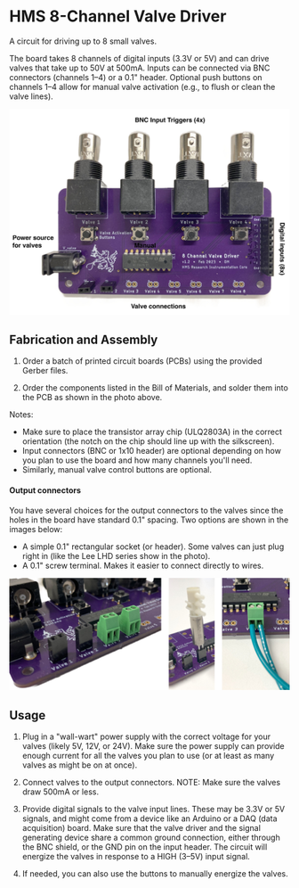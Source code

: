 

# HMS 8-Channel Valve Driver

A circuit for driving up to 8 small valves.

The board takes 8 channels of digital inputs (3.3V or 5V) and can drive valves that take up to 50V at 500mA. Inputs can be connected via BNC connectors (channels 1–4) or a 0.1" header. Optional push buttons on channels 1–4 allow for manual valve activation (e.g., to flush or clean the valve lines).

![Valve driver circuit board](img/8ch_Valve_Driver_annotated.jpeg)

## Fabrication and Assembly

1) Order a batch of printed circuit boards (PCBs) using the provided Gerber files.

2) Order the components listed in the Bill of Materials, and solder them into the PCB as shown in the photo above.

Notes:
- Make sure to place the transistor array chip (ULQ2803A) in the correct orientation (the notch on the chip should line up with the silkscreen).
- Input connectors (BNC or 1x10 header) are optional depending on how you plan to use the board and how many channels you'll need.
- Similarly, manual valve control buttons are optional.

#### Output connectors
You have several choices for the output connectors to the valves since the holes in the board have standard 0.1" spacing. Two options are shown in the images below:
- A simple 0.1" rectangular socket (or header). Some valves can just plug right in (like the Lee LHD series show in the photo).
- A 0.1" screw terminal. Makes it easier to connect directly to wires.

![Output connector options](img/Connectors.jpg)

## Usage

1) Plug in a "wall-wart" power supply with the correct voltage for your valves (likely 5V, 12V, or 24V). Make sure the power supply can provide enough current for all the valves you plan to use (or at least as many valves as might be on at once).

2) Connect valves to the output connectors. NOTE: Make sure the valves draw 500mA or less.

3) Provide digital signals to the valve input lines. These may be 3.3V or 5V signals, and might come from a device like an Arduino or a DAQ (data acquisition) board. Make sure that the valve driver and the signal generating device share a common ground connection, either through the BNC shield, or the GND pin on the input header. The circuit will energize the valves in response to a HIGH (3–5V) input signal.

4) If needed, you can also use the buttons to manually energize the valves.


